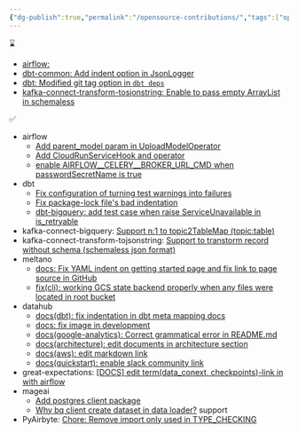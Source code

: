 ```yaml
---
{"dg-publish":true,"permalink":"/opensource-contributions/","tags":["opensource"],"dgEnableSearch":true,"dgLinkPreview":true,"noteIcon":"","created":"2024-10-22T20:53:02.911+09:00"}
---
```



⌛️
- [airflow: ]()
- [dbt-common: Add indent option in JsonLogger](https://github.com/dbt-labs/dbt-common/pull/210)
- [dbt: Modified git tag option in `dbt deps`](https://github.com/dbt-labs/dbt-core/pull/10398)
- [kafka-connect-transform-tosjonstring: Enable to pass empty ArrayList in schemaless](https://github.com/an0r0c/kafka-connect-transform-tojsonstring/pull/20)

✅
- airflow
    - [Add parent_model param in UploadModelOperator](https://github.com/apache/airflow/pull/42091)
    - [Add CloudRunServiceHook and operator](https://github.com/apache/airflow/pull/40008)
    - [enable AIRFLOW\__CELERY\__BROKER_URL_CMD when passwordSecretName is true](https://github.com/apache/airflow/pull/40270)
- dbt
    - [Fix configuration of turning test warnings into failures](https://github.com/dbt-labs/dbt-core/pull/9347)
    - [Fix package-lock file's bad indentation](https://github.com/dbt-labs/dbt-core/pull/9341)
    - [dbt-bigquery: add test case when raise ServiceUnavailable in is_retryable](https://github.com/dbt-labs/dbt-bigquery/pull/1224)
- kafka-connect-bigquery: [Support n:1 to topic2TableMap (topic:table)](https://github.com/confluentinc/kafka-connect-bigquery/pull/361)
- kafka-connect-transform-tojsonstring: [Support to transtorm record without schema (schemaless json format)](https://github.com/an0r0c/kafka-connect-transform-tojsonstring/pull/18)
- meltano
    - [docs: Fix YAML indent on getting started page and fix link to page source in GitHub](https://github.com/meltano/meltano/pull/7187)
    - [fix(cli): working GCS state backend properly when any files were located in root bucket](https://github.com/meltano/meltano/pull/8648)
- datahub
    - [docs(dbt): fix indentation in dbt meta mapping docs](https://github.com/datahub-project/datahub/pull/7045)
    - [docs: fix image in development](https://github.com/datahub-project/datahub/pull/7637)
    - [docs(google-analytics): Correct grammatical error in README.md](https://github.com/datahub-project/datahub/pull/6870)
    - [docs(architecture): edit documents in architecture section](https://github.com/datahub-project/datahub/pull/6798)
    - [docs(aws): edit markdown link](https://github.com/datahub-project/datahub/pull/6706)
    - [docs(quickstart): enable slack community link](https://github.com/datahub-project/datahub/pull/6209)
- great-expectations: [[DOCS] edit term(data_conext, checkpoints)-link in with airflow](https://github.com/great-expectations/great_expectations/pull/6646)
- mageai
    - [Add postgres client package](https://github.com/mage-ai/mage-ai/pull/5486)
    - [Why bq client create dataset in data loader?](https://github.com/mage-ai/mage-ai/issues/5197) support
- PyAirbyte: [Chore: Remove import only used in TYPE_CHECKING](https://github.com/airbytehq/PyAirbyte/pull/421)